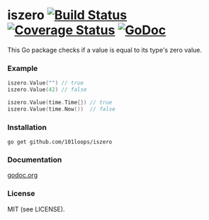 iszero [![Build Status](https://secure.travis-ci.org/101loops/iszero.png)](https://travis-ci.org/101loops/iszero) [![Coverage Status](https://coveralls.io/repos/101loops/iszero/badge.png)](https://coveralls.io/r/101loops/iszero) [![GoDoc](https://camo.githubusercontent.com/6bae67c5189d085c05271a127da5a4bbb1e8eb2c/68747470733a2f2f676f646f632e6f72672f6769746875622e636f6d2f736d61727479737472656574732f676f636f6e7665793f7374617475732e706e67)](http://godoc.org/github.com/101loops/iszero)
=========

This Go package checks if a value is equal to its type's zero value.

### Example
```go
iszero.Value("") // true
iszero.Value(42) // false

iszero.Value(time.Time{}) // true
iszero.Value(time.Now())  // false
```

### Installation
`go get github.com/101loops/iszero`

### Documentation
[godoc.org](http://godoc.org/github.com/101loops/iszero)

### License
MIT (see LICENSE).
